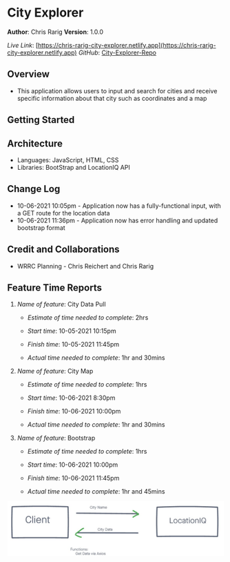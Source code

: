 # City Explorer

**Author**: Chris Rarig
**Version**: 1.0.0

*Live Link*: [https://chris-rarig-city-explorer.netlify.app](https://chris-rarig-city-explorer.netlify.app)
*GitHub*: [City-Explorer-Repo](https://github.com/chrisrarig1/city-explorer)

## Overview

- This application allows users to input and search for cities and receive specific information about that city such as coordinates and a map

## Getting Started
<!-- What are the steps that a user must take in order to build this app on their own machine and get it running? -->

## Architecture

- Languages: JavaScript, HTML, CSS
- Libraries: BootStrap and LocationIQ API

## Change Log

- 10-06-2021 10:05pm - Application now has a fully-functional input, with a GET route for the location data
- 10-06-2021 11:36pm - Application now has error handling and updated bootstrap format

## Credit and Collaborations

- WRRC Planning - Chris Reichert and Chris Rarig

## Feature Time Reports

1. *Name of feature*: City Data Pull

    - *Estimate of time needed to complete*: 2hrs

    - *Start time*: 10-05-2021 10:15pm

    - *Finish time*: 10-05-2021 11:45pm

    - *Actual time needed to complete*: 1hr and 30mins

2. *Name of feature*: City Map

    - *Estimate of time needed to complete*: 1hrs

    - *Start time*: 10-06-2021 8:30pm

    - *Finish time*: 10-06-2021 10:00pm

    - *Actual time needed to complete*: 1hr and 30mins

3. *Name of feature*: Bootstrap

    - *Estimate of time needed to complete*: 1hrs

    - *Start time*: 10-06-2021 10:00pm

    - *Finish time*: 10-06-2021 11:45pm

    - *Actual time needed to complete*: 1hr and 45mins

![WRRC](WRRC.jpg)